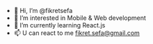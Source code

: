 - 👋 Hi, I’m @fikretsefa
- 👀 I’m interested in Mobile & Web development
- 🌱 I’m currently learning React.js
- 📫 U can react to me fikret.sefa@gmail.com

<!---
fikretsefa/fikretsefa is a ✨ special ✨ repository because its `README.md` (this file) appears on your GitHub profile.
You can click the Preview link to take a look at your changes.
--->
